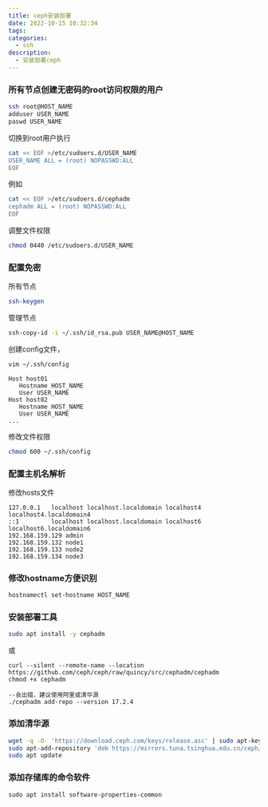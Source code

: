 ```yaml
---
title: ceph安装部署
date: 2022-10-15 10:32:34
tags:
categories:
  - ssh
description:
  - 安装部署ceph
---
```


### 所有节点创建无密码的root访问权限的用户
``` bash
ssh root@HOST_NAME
adduser USER_NAME
paswd USER_NAME
```

切换到root用户执行
``` bash
cat << EOF >/etc/sudoers.d/USER_NAME
USER_NAME ALL = (root) NOPASSWD:ALL
EOF
```

例如
``` bash
cat << EOF >/etc/sudoers.d/cephadm
cephadm ALL = (root) NOPASSWD:ALL
EOF
```

调整文件权限
``` bash
chmod 0440 /etc/sudoers.d/USER_NAME
```


### 配置免密

所有节点
``` bash
ssh-keygen
```

管理节点
``` bash
ssh-copy-id -i ~/.ssh/id_rsa.pub USER_NAME@HOST_NAME
```

创建config文件，
``` bash
vim ~/.ssh/config
```

```
Host host01
   Hostname HOST_NAME
   User USER_NAME
Host host02
   Hostname HOST_NAME
   User USER_NAME
...
```

修改文件权限
``` bash
chmod 600 ~/.ssh/config
```

### 配置主机名解析
修改hosts文件
```
127.0.0.1	localhost localhost.localdomain localhost4 localhost4.localdomain4
::1	        localhost localhost.localdomain localhost6 localhost6.localdomain6
192.168.159.129 admin
192.168.159.132 node1
192.168.159.133 node2
192.168.159.134 node3
```

### 修改hostname方便识别

``` bash
hostnamectl set-hostname HOST_NAME
```


### 安装部署工具

``` bash
sudo apt install -y cephadm
```

或
```
curl --silent --remote-name --location https://github.com/ceph/ceph/raw/quincy/src/cephadm/cephadm
chmod +x cephadm

--会出错，建议使用阿里或清华源
./cephadm add-repo --version 17.2.4
```

### 添加清华源

``` bash
wget -q -O- 'https://download.ceph.com/keys/release.asc' | sudo apt-key add -
sudo apt-add-repository 'deb https://mirrors.tuna.tsinghua.edu.cn/ceph/debian-octopus/ buster main'
sudo apt update
```


### 添加存储库的命令软件

```
sudo apt install software-properties-common
```
